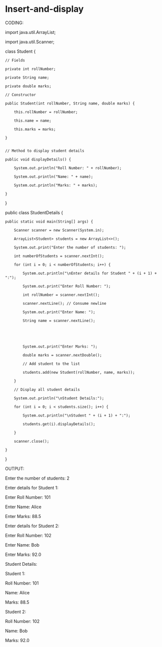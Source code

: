 # Insert-and-display
CODING:

import java.util.ArrayList;

import java.util.Scanner;

class Student {

    // Fields

    private int rollNumber;

    private String name;

    private double marks;

    // Constructor

    public Student(int rollNumber, String name, double marks) {

        this.rollNumber = rollNumber;

        this.name = name;

        this.marks = marks;

    }


    // Method to display student details

    public void displayDetails() {

        System.out.println("Roll Number: " + rollNumber);

        System.out.println("Name: " + name);

        System.out.println("Marks: " + marks);

    }

}


public class StudentDetails {

    public static void main(String[] args) {

        Scanner scanner = new Scanner(System.in);

        ArrayList<Student> students = new ArrayList<>();

        System.out.print("Enter the number of students: ");

        int numberOfStudents = scanner.nextInt();

        for (int i = 0; i < numberOfStudents; i++) {

            System.out.println("\nEnter details for Student " + (i + 1) + ":");

            System.out.print("Enter Roll Number: ");

            int rollNumber = scanner.nextInt();

            scanner.nextLine(); // Consume newline

            System.out.print("Enter Name: ");

            String name = scanner.nextLine();





            System.out.print("Enter Marks: ");

            double marks = scanner.nextDouble();

            // Add student to the list

            students.add(new Student(rollNumber, name, marks));

        }

        // Display all student details

        System.out.println("\nStudent Details:");

        for (int i = 0; i < students.size(); i++) {

            System.out.println("\nStudent " + (i + 1) + ":");

            students.get(i).displayDetails();

        }

        scanner.close();

    }

}

OUTPUT:

Enter the number of students: 2

Enter details for Student 1:

Enter Roll Number: 101

Enter Name: Alice

Enter Marks: 88.5


Enter details for Student 2:

Enter Roll Number: 102

Enter Name: Bob

Enter Marks: 92.0


Student Details:

Student 1:

Roll Number: 101

Name: Alice

Marks: 88.5


Student 2:

Roll Number: 102

Name: Bob

Marks: 92.0
